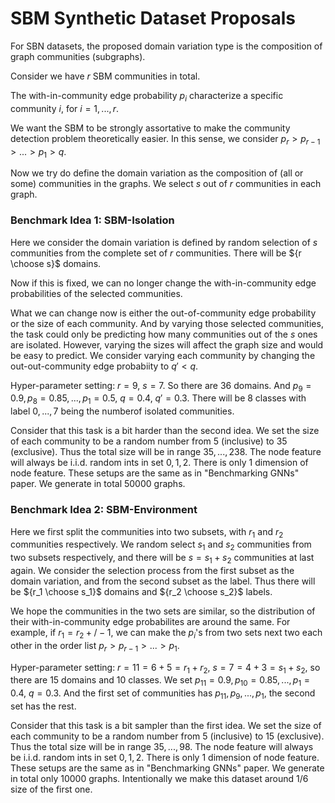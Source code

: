 # SBM Synthetic Dataset Proposals

For SBN datasets, the proposed domain variation type is the composition of graph communities (subgraphs).

Consider we have $r$ SBM communities in total.

The with-in-community edge probability $p_i$ characterize a specific community $i$, for $i=1,...,r$.

We want the SBM to be strongly assortative to make the community detection problem theoretically easier. In this sense, we consider $p_r > p_{r-1} > ... > p_1 > q$. 

Now we try do define the domain variation as the composition of (all or some) communities in the graphs. We select $s$ out of $r$ communities in each graph.

### Benchmark Idea 1: SBM-Isolation

Here we consider the domain variation is defined by random selection of $s$ communities from the complete set of $r$ communities. There will be ${r \choose s}$ domains.

Now if this is fixed, we can no longer change the with-in-community edge probabilities of the selected communities.

What we can change now is either the out-of-community edge probability or the size of each community. And by varying those selected communities, the task could only be predicting how many communities out of the $s$ ones are isolated. However, varying the sizes will affect the graph size and would be easy to predict. We consider varying each community by changing the out-out-community edge probabiity to $q' < q$.

Hyper-parameter setting: $r=9$, $s=7$. So there are 36 domains. And $p_9 = 0.9, p_8 = 0.85, ..., p_1=0.5$, $q=0.4$, $q'=0.3$. There will be 8 classes with label $0, ..., 7$ being the numberof isolated communities.

Consider that this task is a bit harder than the second idea. We set the size of each community to be a random number from 5 (inclusive) to 35 (exclusive). Thus the total size will be in range ${35, ..., 238}$. The node feature will always be i.i.d. random ints in set ${0, 1, 2}$. There is only 1 dimension of node feature. These setups are the same as in "Benchmarking GNNs" paper. We generate in total 50000 graphs.

### Benchmark Idea 2: SBM-Environment

Here we first split the communities into two subsets, with $r_1$ and $r_2$ communities respectively. We random select $s_1$ and $s_2$ communities from two subsets respectively, and there will be $s=s_1+s_2$ communities at last again. We consider the selection process from the first subset as the domain variation, and from the second subset as the label. Thus there will be ${r_1 \choose s_1}$ domains and ${r_2 \choose s_2}$ labels.

We hope the communities in the two sets are similar, so the distribution of their with-in-community edge probabilites are around the same. For example, if $r_1 = r_2 +/- 1$, we can make the $p_i$'s from two sets next two each other in the order list $p_r > p_{r-1} > ... > p_1$.

Hyper-parameter setting: $r=11=6+5=r_1+r_2$, $s=7=4+3=s_1+s_2$, so there are 15 domains and 10 classes. We set $p_11 = 0.9, p_10 = 0.85, ..., p_1=0.4$, $q=0.3$. And the first set of communities has $p_11, p_9, ..., p_1$, the second set has the rest.

Consider that this task is a bit sampler than the first idea. We set the size of each community to be a random number from 5 (inclusive) to 15 (exclusive). Thus the total size will be in range ${35, ..., 98}$. The node feature will always be i.i.d. random ints in set ${0, 1, 2}$. There is only 1 dimension of node feature. These setups are the same as in "Benchmarking GNNs" paper. We generate in total only 10000 graphs. Intentionally we make this dataset around 1/6 size of the first one.